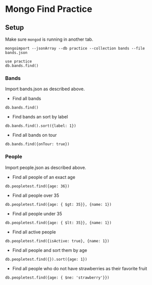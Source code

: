 # Mongo Find Practice

## Setup
Make sure `mongod` is running in another tab.

```
mongoimport --jsonArray --db practice --collection bands --file bands.json

```

```
use practice
db.bands.find()
```

### Bands
Import bands.json as described above.

* Find all bands

`db.bands.find()`

* Find bands an sort by label 

`db.bands.find().sort({label: 1})`

* Find all bands on tour

`db.bands.find({onTour: true})`

### People
Import people.json as described above.

* Find all people of an exact age

`db.peopletest.find({age: 36})`

* Find all people over 35

`db.peopletest.find({age: { $gt: 35}}, {name: 1})`

* Find all people under 35

`db.peopletest.find({age: { $lt: 35}}, {name: 1})`

* Find all active people

`db.peopletest.find({isActive: true}, {name: 1})`

* Find all people and sort them by age

`db.peopletest.find({}).sort({age: 1})`

* Find all people who do not have strawberries as their favorite fruit

`db.peopletest.find({age: { $ne: 'strawberry'}})`
